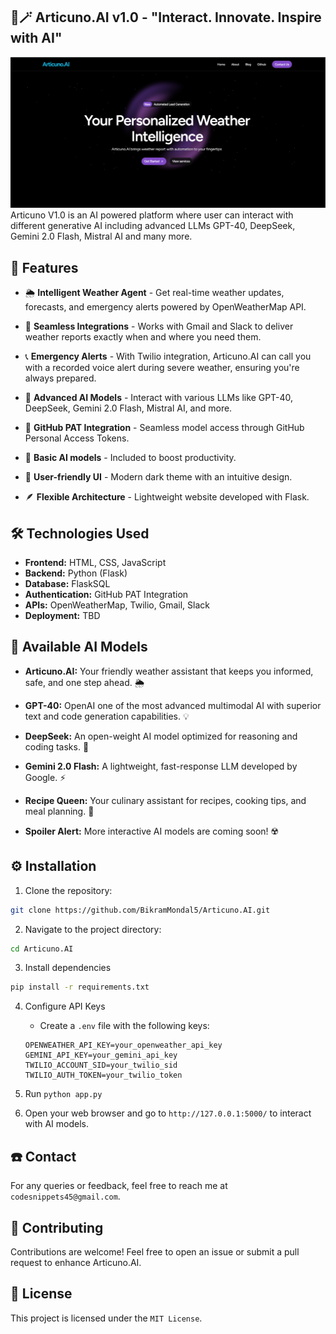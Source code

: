 ## 🤖🪄 Articuno.AI v1.0 - "Interact. Innovate. Inspire with AI"

![Articuno.AI Landing Page](./static/icons/Landing-page.png)
Articuno V1.0 is an AI powered platform where user can interact with different generative AI including advanced LLMs GPT-40, DeepSeek, Gemini 2.0 Flash, Mistral AI and many more.

## 🌟 Features 
- 🌦️ **Intelligent Weather Agent** - Get real-time weather updates, forecasts, and emergency alerts powered by OpenWeatherMap API.

- 📧 **Seamless Integrations** - Works with Gmail and Slack to deliver weather reports exactly when and where you need them.

- 📞 **Emergency Alerts** - With Twilio integration, Articuno.AI can call you with a recorded voice alert during severe weather, ensuring you're always prepared.

- 🧠 **Advanced AI Models** - Interact with various LLMs like GPT-40, DeepSeek, Gemini 2.0 Flash, Mistral AI, and more.

- 🔗 **GitHub PAT Integration** - Seamless model access through GitHub Personal Access Tokens.

- 🧩 **Basic AI models** - Included to boost productivity.

- 🚀 **User-friendly UI** - Modern dark theme with an intuitive design.

- 🪶 **Flexible Architecture** - Lightweight website developed with Flask.

## 🛠️ Technologies Used
- **Frontend:** HTML, CSS, JavaScript
- **Backend:** Python (Flask)
- **Database:** FlaskSQL
- **Authentication:** GitHub PAT Integration
- **APIs:** OpenWeatherMap, Twilio, Gmail, Slack
- **Deployment:** TBD

## 🧠 Available AI Models 
- **Articuno.AI:** Your friendly weather assistant that keeps you informed, safe, and one step ahead. 🌦️

- **GPT-40:** OpenAI one of the most advanced multimodal AI with superior text and code generation capabilities. 💡
  
- **DeepSeek:** An open-weight AI model optimized for reasoning and coding tasks. 🐳
  
- **Gemini 2.0 Flash:** A lightweight, fast-response LLM developed by Google. ⚡
  
- **Recipe Queen:** Your culinary assistant for recipes, cooking tips, and meal planning. 🍳

- **Spoiler Alert:** More interactive AI models are coming soon! ☢️

## ⚙️ Installation

1. Clone the repository:
```bash
git clone https://github.com/BikramMondal5/Articuno.AI.git
```

2. Navigate to the project directory:
```bash
cd Articuno.AI
```

3. Install dependencies
```bash
pip install -r requirements.txt
```
   
4. Configure API Keys
   - Create a `.env` file with the following keys:
   ```
   OPENWEATHER_API_KEY=your_openweather_api_key
   GEMINI_API_KEY=your_gemini_api_key
   TWILIO_ACCOUNT_SID=your_twilio_sid
   TWILIO_AUTH_TOKEN=your_twilio_token
   ```

5. Run `python app.py`

6. Open your web browser and go to `http://127.0.0.1:5000/` to interact with AI models.

## ☎️ Contact
For any queries or feedback, feel free to reach me at `codesnippets45@gmail.com`. 

## 🤝 Contributing
Contributions are welcome! Feel free to open an issue or submit a pull request to enhance Articuno.AI.

## 📜 License
This project is licensed under the `MIT License`.
